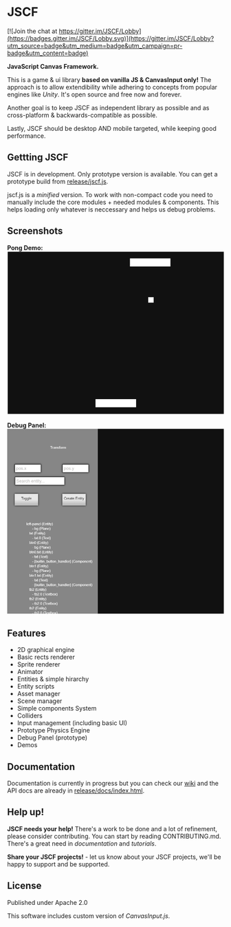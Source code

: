 # JSCF

[![Join the chat at https://gitter.im/JSCF/Lobby](https://badges.gitter.im/JSCF/Lobby.svg)](https://gitter.im/JSCF/Lobby?utm_source=badge&utm_medium=badge&utm_campaign=pr-badge&utm_content=badge)

**JavaScript Canvas Framework.**

This is a game & ui library **based on vanilla JS & CanvasInput only!**
The approach is to allow extendibility while adhering to concepts from popular
engines like *Unity*. It's open source and free now and forever.

Another goal is to keep JSCF as independent library as possible and as cross-platform & backwards-compatible as possible.

Lastly, JSCF should be desktop AND mobile targeted, while keeping good performance.

## Gettting JSCF
JSCF is in development. Only prototype version is available. You can get a prototype build from [release/jscf.js](release/jscf.js).

jscf.js is a *minified* version. To work with non-compact code you need to manually include the core modules + needed modules & components. This helps loading only whatever is neccessary and helps us debug problems.

## Screenshots
**Pong Demo:**
![Pong screenshot](screenshots/pong.png)

**Debug Panel:**
![Debug panel screenshot](screenshots/debug-panel.png)

## Features
- 2D graphical engine
- Basic rects renderer
- Sprite renderer
- Animator
- Entities & simple hirarchy
- Entity scripts
- Asset manager
- Scene manager
- Simple components System
- Colliders
- Input management (including basic UI)
- Prototype Physics Engine
- Debug Panel (prototype)
- Demos

## Documentation

Documentation is currently in progress but you can check our [wiki](https://github.com/g--o/JSCF/wiki) and the API docs are already in [release/docs/index.html](release/docs/index.html).

## Help up!

**JSCF needs your help!** There's a work to be done and a lot of refinement, please consider contributing. You can start by reading CONTRIBUTING.md. There's a great need in *documentation* and *tutorials*.

**Share your JSCF projects!** - let us know about your JSCF projects, we'll be happy to support and be supported.

## License
Published under Apache 2.0

This software includes custom version of *CanvasInput.js*.

